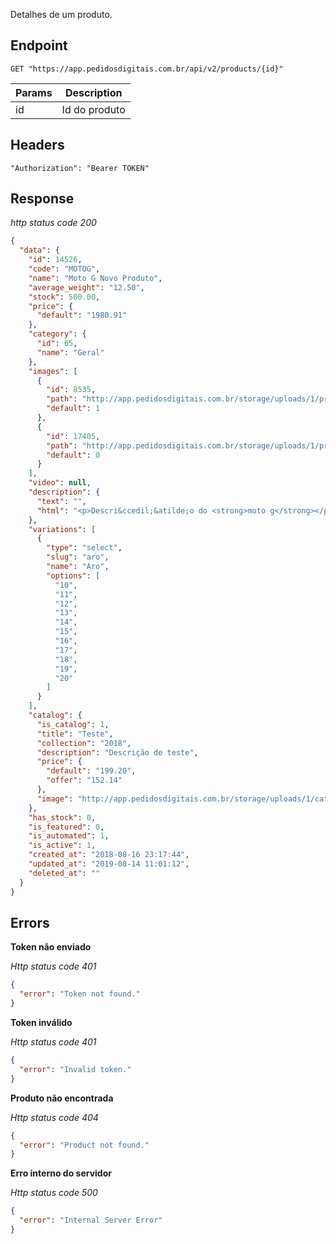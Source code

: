 Detalhes de um produto.

## Endpoint

```
GET "https://app.pedidosdigitais.com.br/api/v2/products/{id}"
```

| Params | Description   |
| ------ | ------------- |
| id     | Id do produto |

## Headers

```
"Authorization": "Bearer TOKEN"
```

## Response

_http status code 200_

```json
{
  "data": {
    "id": 14526,
    "code": "MOTOG",
    "name": "Moto G Novo Produto",
    "average_weight": "12.50",
    "stock": 500.00,
    "price": {
      "default": "1980.91"
    },
    "category": {
      "id": 65,
      "name": "Geral"
    },
    "images": [
      {
        "id": 8535,
        "path": "http://app.pedidosdigitais.com.br/storage/uploads/1/products/500x500/MOTOG.jpg",
        "default": 1
      },
      {
        "id": 17405,
        "path": "http://app.pedidosdigitais.com.br/storage/uploads/1/products/500x500/61tqkjf2sdl-sl1000-1.jpg",
        "default": 0
      }
    ],
    "video": null,
    "description": {
      "text": "",
      "html": "<p>Descri&ccedil;&atilde;o do <strong>moto g</strong></p>"
    },
    "variations": [
      {
        "type": "select",
        "slug": "aro",
        "name": "Aro",
        "options": [
          "10",
          "11",
          "12",
          "13",
          "14",
          "15",
          "16",
          "17",
          "18",
          "19",
          "20"
        ]
      }
    ],
    "catalog": {
      "is_catalog": 1,
      "title": "Teste",
      "collection": "2018",
      "description": "Descrição de teste",
      "price": {
        "default": "199.20",
        "offer": "152.14"
      },
      "image": "http://app.pedidosdigitais.com.br/storage/uploads/1/catalog/500x500/captura-de-tela-de-2018-08-07-231044.png"
    },
    "has_stock": 0,
    "is_featured": 0,
    "is_automated": 1,
    "is_active": 1,
    "created_at": "2018-08-16 23:17:44",
    "updated_at": "2019-08-14 11:01:12",
    "deleted_at": ""
  }
}
```

## Errors

**Token não enviado**

_Http status code 401_

```json
{
  "error": "Token not found."
}
```

**Token inválido**

_Http status code 401_

```json
{
  "error": "Invalid token."
}
```

**Produto não encontrada**

_Http status code 404_

```json
{
  "error": "Product not found."
}
```

**Erro interno do servidor**

_Http status code 500_

```json
{
  "error": "Internal Server Error"
}
```
